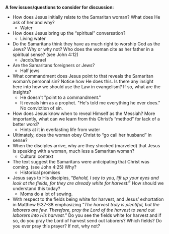 **A few issues/questions to consider for discussion:**

- How does Jesus initially relate to the Samaritan woman? What does He ask of her and why?
	- Water
- How does Jesus bring up the “spiritual” conversation?
	- Living water
- Do the Samaritans think they have as much right to worship God as the Jews? Why or why not? Who does the woman cite as her father in a spiritual sense? (see John 4:12)
	- Jacob/Israel
- Are the Samaritans foreigners or Jews? 
	- Half jews
- What commandment does Jesus point to that reveals the Samaritan woman’s personal sin? Notice how He does this. Is there any insight here into how we should use the Law in evangelism? If so, what are the insights?
	- He doesn't "point to a commandment."
	- It reveals him as a prophet. "He's told me everything he ever does." No conviction of sin.
- How does Jesus know when to reveal Himself as the Messiah? More importantly, what can we learn from this Christ’s “method” for lack of a better word?
	- Hints at it in everlasting life from water
- Ultimately, does the woman obey Christ to “go call her husband” in sense?
- When the disciples arrive, why are they shocked (marveled) that Jesus is speaking with a woman, much less a Samaritan woman?
	- Cultural context
- The text suggest the Samaritans were anticipating that Christ was coming. (see John 4:25) Why?
	- Historical promises
- Jesus says to His disciples, “_Behold, I say to you, lift up your eyes and look at the fields, for they are already white for harvest!_” How should we understand this today?
	- Moms do a lot of sowing.
- With respect to the fields being white for harvest, and Jesus’ exhortation in Matthew 9:37-38 emphasizing “_The harvest truly is plentiful, but the laborers are few. Therefore, pray the Lord of the harvest to send out laborers into His harvest._” Do you see the fields white for harvest and if so, do you pray the Lord of harvest send out laborers? Which fields? Do you ever pray this prayer? If not, why not?